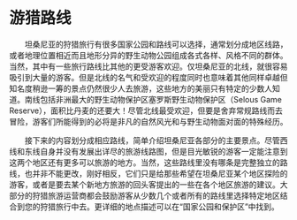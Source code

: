 # 游猎路线
　　坦桑尼亚的狩猎旅行有很多国家公园和路线可以选择，通常划分成地区线路，或者地理位置相近而且地形分异的野生动物公园组成各式各样、风格不同的群体。当然，其中有一些旅行路线比其他的更受游客欢迎。仅坦桑尼亚的北线，就很容易吸引到大量的游客。但是北线的名气和受欢迎的程度同时也意味着其他同样卓越但知名度稍逊一筹的景点仍然很少人去旅游，这些地方的美丽只有特定的少数人知道。南线包括非洲最大的野生动物保护区塞罗斯野生动物保护区（Selous Game Reserve），面积比丹麦的还要大！尽管北线最受欢迎，但要是舍弃常规路线而去冒险，游客们所能得到的必将是非凡的自然风光和与野生动物面对面的特殊经历。

　　接下来的内容划分成相应路线，简单介绍坦桑尼亚各部分的主要景点。尽管西线和东线自身并没有发展出详尽的旅游线路图，但是目光敏锐的游客一定能注意到这两个地区还有更多可以旅游的地方。当然，这些路线里没有哪条是完整独立的路线，也并非不能更改，刚好相反，它们只是给那些希望在坦桑尼亚某个地区探险的游客，或者是要去某个新地方旅游的回头客提出的一些在各个地区旅游的建议。大部分的狩猎旅游运营商都会鼓励游客从少数几个或者所有的路线里选择特定地区结合到您的狩猎旅行中去。更详细的地点描述可以在“国家公园和保护区”中找到。